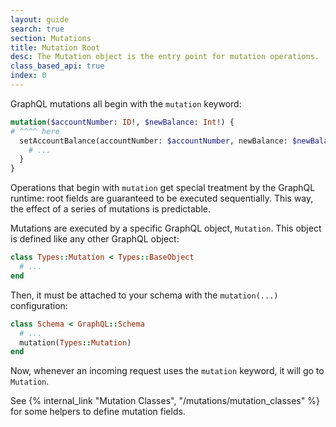 ```yaml
---
layout: guide
search: true
section: Mutations
title: Mutation Root
desc: The Mutation object is the entry point for mutation operations.
class_based_api: true
index: 0
---
```


GraphQL mutations all begin with the `mutation` keyword:

```graphql
mutation($accountNumber: ID!, $newBalance: Int!) {
# ^^^^ here
  setAccountBalance(accountNumber: $accountNumber, newBalance: $newBalance) {
    # ...
  }
}
```

Operations that begin with `mutation` get special treatment by the GraphQL runtime: root fields are guaranteed
to be executed sequentially. This way, the effect of a series of mutations is predictable.

Mutations are executed by a specific GraphQL object, `Mutation`. This object is defined like any other GraphQL object:

```ruby
class Types::Mutation < Types::BaseObject
  # ...
end
```

Then, it must be attached to your schema with the `mutation(...)` configuration:

```ruby
class Schema < GraphQL::Schema
  # ...
  mutation(Types::Mutation)
end
```

Now, whenever an incoming request uses the `mutation` keyword, it will go to `Mutation`.

See {% internal_link "Mutation Classes", "/mutations/mutation_classes" %} for some helpers to define mutation fields.
